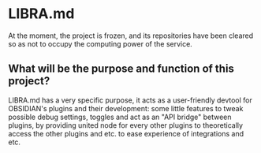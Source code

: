 # LIBRA.md

At the moment, the project is frozen, and its repositories have been cleared so as not to occupy the computing power of the service.

## What will be the purpose and function of this project?

LIBRA.md has a very specific purpose, it acts as a user-friendly devtool for OBSIDIAN's plugins and their development:
some little features to tweak possible debug settings, toggles and act as an "API bridge" between plugins, by providing united node
for every other plugins to theoretically access the other plugins and etc. to ease experience of integrations and etc.
